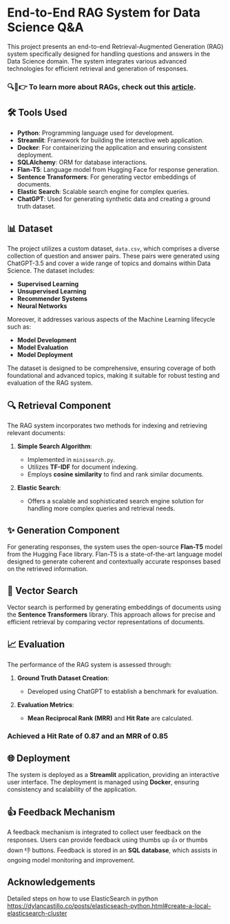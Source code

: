 # End-to-End RAG System for Data Science Q&A

This project presents an end-to-end Retrieval-Augmented Generation (RAG) system specifically designed for handling questions and answers in the Data Science domain. The system integrates various advanced technologies for efficient retrieval and generation of responses.

### 🔍📝👉 To learn more about RAGs, check out this [article](https://medium.com/@aishwaryahastak/understanding-the-roots-of-rags-7b77d26c3dca).

## 🛠️ Tools Used

- **Python**: Programming language used for development.
- **Streamlit**: Framework for building the interactive web application.
- **Docker**: For containerizing the application and ensuring consistent deployment.
- **SQLAlchemy**: ORM for database interactions.
- **Flan-T5**: Language model from Hugging Face for response generation.
- **Sentence Transformers**: For generating vector embeddings of documents.
- **Elastic Search**: Scalable search engine for complex queries.
- **ChatGPT**: Used for generating synthetic data and creating a ground truth dataset.

## 📊 Dataset

The project utilizes a custom dataset, `data.csv`, which comprises a diverse collection of question and answer pairs. These pairs were generated using ChatGPT-3.5 and cover a wide range of topics and domains within Data Science. The dataset includes:

- **Supervised Learning**
- **Unsupervised Learning**
- **Recommender Systems**
- **Neural Networks**

Moreover, it addresses various aspects of the Machine Learning lifecycle such as:

- **Model Development**
- **Model Evaluation**
- **Model Deployment**

The dataset is designed to be comprehensive, ensuring coverage of both foundational and advanced topics, making it suitable for robust testing and evaluation of the RAG system.

## 🔍 Retrieval Component

The RAG system incorporates two methods for indexing and retrieving relevant documents:

1. **Simple Search Algorithm**:
   - Implemented in `minisearch.py`.
   - Utilizes **TF-IDF** for document indexing.
   - Employs **cosine similarity** to find and rank similar documents.

2. **Elastic Search**:
   - Offers a scalable and sophisticated search engine solution for handling more complex queries and retrieval needs.

## ✨ Generation Component

For generating responses, the system uses the open-source **Flan-T5** model from the Hugging Face library. Flan-T5 is a state-of-the-art language model designed to generate coherent and contextually accurate responses based on the retrieved information.

## 🔄 Vector Search

Vector search is performed by generating embeddings of documents using the **Sentence Transformers** library. This approach allows for precise and efficient retrieval by comparing vector representations of documents.

## 📈 Evaluation

The performance of the RAG system is assessed through:

1. **Ground Truth Dataset Creation**:
   - Developed using ChatGPT to establish a benchmark for evaluation.

2. **Evaluation Metrics**:
   - **Mean Reciprocal Rank (MRR)** and **Hit Rate** are calculated. 

### Achieved a Hit Rate of 0.87 and an MRR of 0.85

## 🌐 Deployment

The system is deployed as a **Streamlit** application, providing an interactive user interface. The deployment is managed using **Docker**, ensuring consistency and scalability of the application.

## 👍 Feedback Mechanism

A feedback mechanism is integrated to collect user feedback on the responses. Users can provide feedback using thumbs up 👍 or thumbs down 👎 buttons. Feedback is stored in an **SQL database**, which assists in ongoing model monitoring and improvement.

## Acknowledgements

Detailed steps on how to use ElasticSearch in python
https://dylancastillo.co/posts/elasticseach-python.html#create-a-local-elasticsearch-cluster
